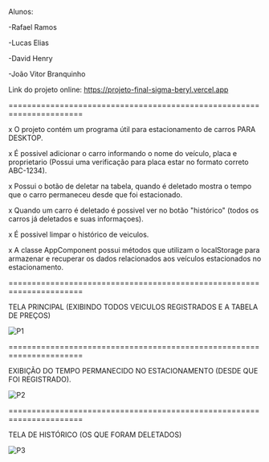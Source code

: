 Alunos:

-Rafael Ramos 

-Lucas Elias

-David Henry

-João Vitor Branquinho 

Link do projeto online:
https://projeto-final-sigma-beryl.vercel.app

======================================================================

x O projeto contém um programa útil para estacionamento de carros PARA DESKTOP.

x É possivel adicionar o carro informando o nome do veículo, placa e proprietario (Possui uma verificação para placa estar no formato correto ABC-1234).

x Possui o botão de deletar na tabela, quando é deletado mostra o tempo que o carro permaneceu desde que foi estacionado.

x Quando um carro é deletado é possivel ver no botão "histórico" (todos os carros já deletados e suas informaçoes).

x É possivel limpar o histórico de veiculos.

x A classe AppComponent possui métodos que utilizam o localStorage para armazenar e recuperar os dados relacionados aos veículos estacionados no estacionamento.

======================================================================

TELA PRINCIPAL (EXIBINDO TODOS VEICULOS REGISTRADOS E A TABELA DE PREÇOS)

![P1](https://github.com/UniRVFasoft/EstacionaCar-Projeto-Final-/assets/106891602/52283997-eb24-4e08-91cf-432fdd8b213d)

======================================================================

EXIBIÇÃO DO TEMPO PERMANECIDO NO ESTACIONAMENTO (DESDE QUE FOI REGISTRADO).

![P2](https://github.com/UniRVFasoft/EstacionaCar-Projeto-Final-/assets/106891602/e051238e-dabf-46f4-ad4f-0f995a3d1c2d)

======================================================================

TELA DE HISTÓRICO (OS QUE FORAM DELETADOS)

![P3](https://github.com/UniRVFasoft/EstacionaCar-Projeto-Final-/assets/106891602/05c2d099-6346-4699-9d9b-790fc9aa24c9)



